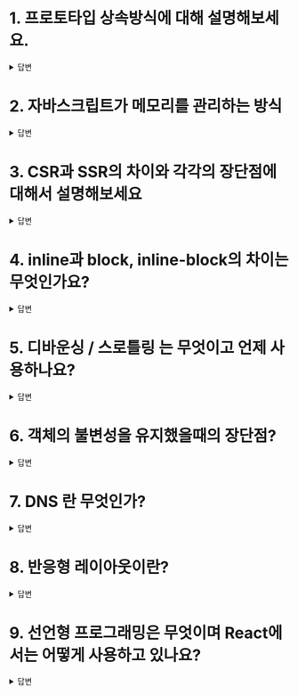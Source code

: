 # 1. 프로토타입 상속방식에 대해 설명해보세요.

<details>
    <summary>답변</summary>
       
 -  모든 JavaScript 객체는 다른 객체에 대한 참조인 `__proto__` 프로퍼티를 가지고 있습니다.
 -  객체의 프로퍼티에 접근할 때, 해당 객체에 해당 프로퍼티가 없으면 JavaScript 엔진은 객체의 `__proto__` 과 `__proto__`의 `__proto__`등을 보고 프로퍼티 정의가 있을 때까지 찾고, 만약 객체의 프로퍼티에 접근할 때 해당 객체에 해당 프로퍼티가 없으면 프로토타입 체인 중 하나에 있거나 프로토타입 체인의 끝에 도달할 때까지 찾습니다.
</details>

# 2. 자바스크립트가 메모리를 관리하는 방식

<details>
    <summary>답변</summary>
       
 -  가비지컬렉션
 -  V8엔진 mark-sweep 알고리즘
</details>

# 3. **CSR과 SSR의 차이와 각각의 장단점에 대해서 설명해보세요**

<details>
    <summary>답변</summary>
       
 -  **CSR**
    
    한 번의 요청을 통해 HTML, CSS, Javascript 파일을 받아오고 사용자와의 상호작용에 따라  Javascript를 통해 동적으로 화면을 렌더링한다.
    
    장점
    
 -  서버에 단 한 번 요청을 하기 때문에 서버의 부하가 줄어들다.
 -  사용자와의 상호 작용을 통해 동적으로 빠르게 화면을 렌더링 시키기 때문에 사용자 경험이 좋다.
    
    단점
    
 -  파일 크기가 커지게 되면 초기 로딩 시간이 길어질 수 있고 이는 곧 사용자 경험의 저하로 이어질 수 있다.
 -  크롬을 제외한 다른 브라우저에서는 Javascript를 지원하지 않기 때문에 검색 엔진 봇이 크롤 하는 데에 문제가 있고 이로 인해 검색 엔진 최적화(SEO)에 어려움이 있다.
    
    **SSR**
    
    각각의 페이지 별로 서버에 요청을 해서 HTML, CSS, Javascript 파일을 받아와 화면을 렌더링한다.
    
    장점
    
 -  초기 로딩 속도가 빠르다
 -  JS를 통해 동적으로 화면을 렌더링 하는 것이 아니기 때문에 검색 엔진 최적화에 용이하다.
    
    단점
    
 -  페이지를 요청할 때마다 새로고침을 하기 때문에 사용자 경험이 좋지 않을 수 있다.
 -  서버에 많은 요청을 하기 때문에 서버에 부담이 크다.
</details>

# 4. **inline과 block, inline-block의 차이는 무엇인가요?**

<details>
    <summary>답변</summary>
       
    
 **inline**
 
 -  새로운 라인에서 시작하지 않으며 문장의 중간에 들어갈 수 있다. 즉, 줄을 바꾸지 않고 다른 요소와 함께 한 행에 위치한다.
 -  content의 너비만큼 가로폭을 차지한다.
 -  **width, height, margin-top, margin-bottom 프로퍼티를 지정할 수 없다.** 상, 하 여백은 line-height로 지정한다.
 -  inline 레벨 요소 뒤에 공백(엔터, 스페이스 등)이 있는 경우, 정의하지 않은 space(4px)가 자동 지정된다.
 -  inline 레벨 요소 내에 block 레벨 요소를 포함할 수 없다. inline 레벨 요소는 일반적으로 block 레벨 요소에 포함되어 사용된다.
    
 **block**
    
 -  항상 새로운 라인에서 시작한다.
 -  화면 크기 전체의 가로폭을 차지한다. (width: 100%)
 -  width, height, margin, padding 프로퍼티 지정이 가능하다.
 -  block 레벨 요소 내에 inline 레벨 요소를 포함할 수 있다
    
 **inline-block**
    
 -  **inline 레벨 요소와 같이 한 줄에 표현되면서 width, height, margin 프로퍼티를 모두 지정할 수 있다.**
</details>

# 5. ****디바운싱 / 스로틀링 는 무엇이고 언제 사용하나요?****

<details>
    <summary>답변</summary>
       
    
 > 두 방법 모두 “DOM 이벤트를 기반으로 실행하는 자바스크립트에서 성능상의 이유로 이벤트(event)를 제어(제한)” 하는 방법입니다.
 > 
    
 > 먼저 **디바운싱**은 “연이어 호출되는 함수들 중 마지막 함수(또는 제일 처음)만 호출하도록 하는 것” 입니다. 대표적으로 Ajax 요청이 있는 자동 완성 검색을 구현할 때 input이벤트를 제어합니다.
 > 
    
 > 스로틀링 은 **“마지막 함수가 호출된 후 일정 시간이 지나기 전에 다시 호출되지 않도록 하는 것”**입니다. 예시로는 무한 스크롤을 scroll 이벤트 기반으로 구현할 때 적용됩니다.
 > 
    
[https://www.zerocho.com/category/JavaScript/post/59a8e9cb15ac0000182794fa](https://www.zerocho.com/category/JavaScript/post/59a8e9cb15ac0000182794fa)
    
</details>

# 6. 객체의 불변성을 유지했을때의 장단점?

<details>
    <summary>답변</summary>
       
    
 **장점**
    
 -  객체의 변화를 탐지할때 객체의 메모리 주소만 비교하므로 유리하다.
    
 **단점**
    
 -  객체의 속성을 가변적으로 수정할 때에 비해서 메모리 사용량이 늘어난다.
</details>

# 7. DNS 란 무엇인가?

<details>
    <summary>답변</summary>
       
 -  인터넷상의 모든 컴퓨터는 숫자를 사용하여 서로를 찾고 통신합니다. 이러한 숫자를 **IP 주소**라고 합니다.
 -  웹 브라우저를 열고 웹 사이트로 이동할 때는 긴 숫자를 기억해 입력할 필요가 없습니다. 그 대신 example.com과 같은 **도메인 이름**을 입력해도 원하는 웹 사이트로 갈 수 있습니다.
 -  DNS 서버는 이름을 IP 주소로 변환하여 도메인 이름을 웹 브라우저에 입력할 때 최종 사용자를 어떤 서버에 연결할 것인지를 제어합니다.
    
[https://aws.amazon.com/ko/route53/what-is-dns/](https://aws.amazon.com/ko/route53/what-is-dns/)
    
</details>

# 8. 반응형 레이아웃이란?

<details>
    <summary>답변</summary>
       
 -  데스크탑, 모바일, 태블릿 등 다양한 기기에 대응할 수 있도록 레이아웃을 유연하게 만든다.
 -  **viewport meta tag**와 **미디어 쿼리**를 이용한다.
    
</details>

# 9. 선언형 프로그래밍은 무엇이며 React에서는 어떻게 사용하고 있나요?

<details>
    <summary>답변</summary>
       
    
 > 선언형 프로그래밍은 원하는 결과를 명시하고, 그 결과를 얻기 위한 내부의 로직은 추상화하는 프로그래밍 방식입니다.
 > 
    
 > React는 JSX 문법을 통해 UI가 어떻게 생겨야하는지 설계할 수 있습니다. 선언형 뷰를 사용하는 덕분에 코드를 예측 가능하고 디버그하기 쉽습니다.
 > 
    
[https://velog.io/@kairase024/리액트와-선언형-프로그래밍Declarative-Programming](https://velog.io/@kairase024/%EB%A6%AC%EC%95%A1%ED%8A%B8%EC%99%80-%EC%84%A0%EC%96%B8%ED%98%95-%ED%94%84%EB%A1%9C%EA%B7%B8%EB%9E%98%EB%B0%8DDeclarative-Programming)